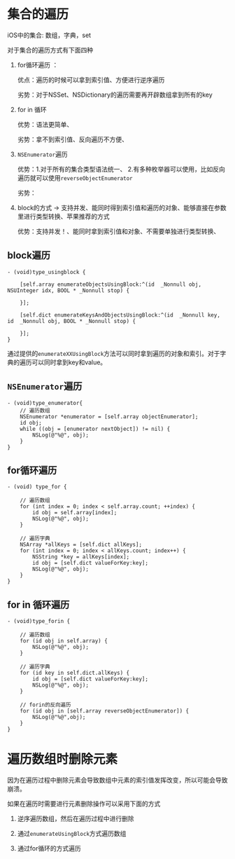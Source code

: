 # 集合的遍历

iOS中的集合: 数组，字典，set

对于集合的遍历方式有下面四种

1. for循环遍历 ：

    优点：遍历的时候可以拿到索引值、方便进行逆序遍历

    劣势：对于NSSet、NSDictionary的遍历需要再开辟数组拿到所有的key

2. for in 循环 
    
    优势：语法更简单、

    劣势：拿不到索引值、反向遍历不方便、

3. `NSEnumerator`遍历 

    优势：1.对于所有的集合类型语法统一、 2.有多种枚举器可以使用，比如反向遍历就可以使用`reverseObjectEnumerator`

    劣势：

4. block的方式  -> 支持并发、能同时得到索引值和遍历的对象、能够直接在参数里进行类型转换、苹果推荐的方式

    优势：支持并发！、能同时拿到索引值和对象、不需要单独进行类型转换、

## block遍历

```
- (void)type_usingblock {
    
    [self.array enumerateObjectsUsingBlock:^(id  _Nonnull obj, NSUInteger idx, BOOL * _Nonnull stop) {
        
    }];
    
    [self.dict enumerateKeysAndObjectsUsingBlock:^(id  _Nonnull key, id  _Nonnull obj, BOOL * _Nonnull stop) {
        
    }];
}
```

通过提供的`enumerateXXUsingBlock`方法可以同时拿到遍历的对象和索引。对于字典的遍历可以同时拿到key和value。

## `NSEnumerator`遍历

```
- (void)type_enumerator{
    // 遍历数组
    NSEnumerator *enumerator = [self.array objectEnumerator];
    id obj;
    while ((obj = [enumerator nextObject]) != nil) {
        NSLog(@"%@", obj);
    }
}
```

## for循环遍历 

```
- (void) type_for {
    
    // 遍历数组
    for (int index = 0; index < self.array.count; ++index) {
        id obj = self.array[index];
        NSLog(@"%@", obj);
    }
    
    // 遍历字典
    NSArray *allKeys = [self.dict allKeys];
    for (int index = 0; index < allKeys.count; index++) {
        NSString *key = allKeys[index];
        id obj = [self.dict valueForKey:key];
        NSLog(@"%@", obj);
    }
}

```

## for in 循环遍历

```
- (void)type_forin {
    
    // 遍历数组
    for (id obj in self.array) {
        NSLog(@"%@", obj);
    }
    
    // 遍历字典
    for (id key in self.dict.allKeys) {
        id obj = [self.dict valueForKey:key];
        NSLog(@"%@", obj);
    }
    
    // forin的反向遍历
    for (id obj in [self.array reverseObjectEnumerator]) {
        NSLog(@"%@",obj);
    }
}
```

# 遍历数组时删除元素

因为在遍历过程中删除元素会导致数组中元素的索引值发挥改变，所以可能会导致崩溃。

如果在遍历时需要进行元素删除操作可以采用下面的方式

1. 逆序遍历数组，然后在遍历过程中进行删除

2. 通过`enumerateUsingBlock`方式遍历数组

3. 通过for循环的方式遍历

